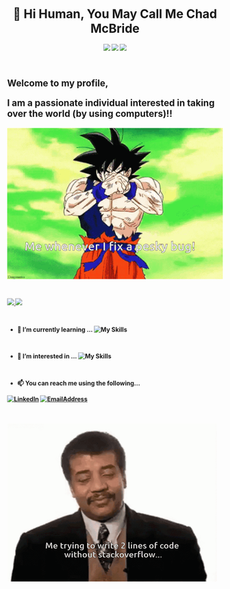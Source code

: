 <h1 align="center">👋 Hi Human, You May Call Me <b>Chad McBride<b></h1>
<p align="center">
  <img src="https://img.shields.io/badge/Theoretically-Skeptic-brightgreen?style=for-the-badge" />
  <img src="https://img.shields.io/badge/Working On-World Domination-important?style=for-the-badge" />
  <img src="https://img.shields.io/badge/STATUS-ALWAYS Learning-red?style=for-the-badge" />
  </p>
<br/>

<p>
  <p align="center">
  <h2><p align="left">Welcome to my profile,</p>
    <p align="left">I am a passionate individual interested in taking over the world (by using computers)!!<p></h2> 
  </p>
  <img align="center" alt="how coding is done" src="https://github.com/notChadBundy/notChadBundy/blob/8202ce238c8035fd51f101eab50075296fbcf3ab/Goku.gif" />
</p>

<br/>

<p align="left">
  <a href="https://github.com/notChadBundy">
    <img height="180em" src="https://github-readme-stats.vercel.app/api?username=notChadBundy&theme=buefy&show_icons=true" />
    <img height="180em" src="https://github-readme-stats.vercel.app/api/top-langs/?username=notChadBundy&theme=buefy&layout=compact" />
  </a>
</p>

<!--[![Chad's wakatime stats](https://github-readme-stats.vercel.app/api/wakatime?username=notChadBundy)](https://github.com/mobyschell/github-readme-stats)-->

<br/>

- 🌱 I’m currently learning ...
![My Skills](https://skillicons.dev/icons?i=python,java,kubernetes)

<br/>

- 👀 I’m interested in ...
![My Skills](https://skillicons.dev/icons?i=github,bash,docker,linux)

<br/>

- 📫 You can reach me using the following...
<p align="left">
  <a href="https://www.linkedin.com/in/notchadbundy" target="_blank"><img src="https://img.shields.io/badge/LinkedIn-%230077B5.svg?&style=flat-square&logo=linkedin&logoColor=white" alt="LinkedIn"></a>
  <a href=mailto:"djt2xo47k@mozmail.com" target="_blank"><img src="https://img.shields.io/badge/-Email%20Address-critical" alt="EmailAddress"></a>
  </p>

<br/>
<br/>

<img align="center" alt="coding how it's done" src="https://github.com/notChadBundy/notChadBundy/blob/3bb2ca7a6194ef0c2cc5cad5176bcc671cc2c21c/Coding%20gif.gif" />
